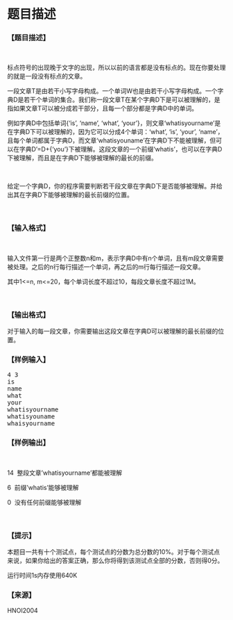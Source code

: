 # 题目描述


<h3>
【题目描述】
</h3>
<p>
<br/>
</p>
<p>
标点符号的出现晚于文字的出现，所以以前的语言都是没有标点的。现在你要处理的就是一段没有标点的文章。
</p>
<p>
一段文章T是由若干小写字母构成。一个单词W也是由若干小写字母构成。一个字典D是若干个单词的集合。我们称一段文章T在某个字典D下是可以被理解的，是指如果文章T可以被分成若干部分，且每一个部分都是字典D中的单词。
</p>
<p>
例如字典D中包括单词{‘is’, ‘name’, ‘what’, ‘your’}，则文章‘whatisyourname’是在字典D下可以被理解的，因为它可以分成4个单词：‘what’, ‘is’, ‘your’, ‘name’，且每个单词都属于字典D，而文章‘whatisyouname’在字典D下不能被理解，但可以在字典D’=D+{‘you’}下被理解。这段文章的一个前缀‘whatis’，也可以在字典D下被理解，而且是在字典D下能够被理解的最长的前缀。
</p>
<p>
<br/>
</p>
<p>
给定一个字典D，你的程序需要判断若干段文章在字典D下是否能够被理解。并给出其在字典D下能够被理解的最长前缀的位置。
</p>
<p>
<br/>
</p>
<h3>
【输入格式】
</h3>
<p>
<br/>
</p>
<p>
输入文件第一行是两个正整数n和m，表示字典D中有n个单词，且有m段文章需要被处理。之后的n行每行描述一个单词，再之后的m行每行描述一段文章。
</p>
<p>
其中1&lt;=n, m&lt;=20，每个单词长度不超过10，每段文章长度不超过1M。
</p>
<p>
<br/>
</p>
<h3>
【输出格式】
</h3>
<p>
对于输入的每一段文章，你需要输出这段文章在字典D可以被理解的最长前缀的位置。
</p>
<h3>
【样例输入】
</h3>
<pre>4 3
is
name
what
your
whatisyourname
whatisyouname
whaisyourname
</pre>
<h3>
【样例输出】
</h3>
<p>
<br/>
</p>
<p>
14  整段文章’whatisyourname’都能被理解
</p>
<p>
6  前缀’whatis’能够被理解
</p>
<p>
0  没有任何前缀能够被理解
</p>
<p>
<br/>
</p>
<h3>
【提示】
</h3>
<p>
本题目一共有十个测试点，每个测试点的分数为总分数的10%。对于每个测试点来说，如果你给出的答案正确，那么你将得到该测试点全部的分数，否则得0分。
</p>
<p>
运行时间1s内存使用640K
</p>
<h3>
【来源】
</h3>
<p>
HNOI2004
</p>
